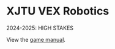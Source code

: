 # XJTU VEX Robotics

2024-2025: HIGH STAKES

View the [game manual](https://www.vexrobotics.com/high-stakes-manual#sec6 "VURC Game Manual").

